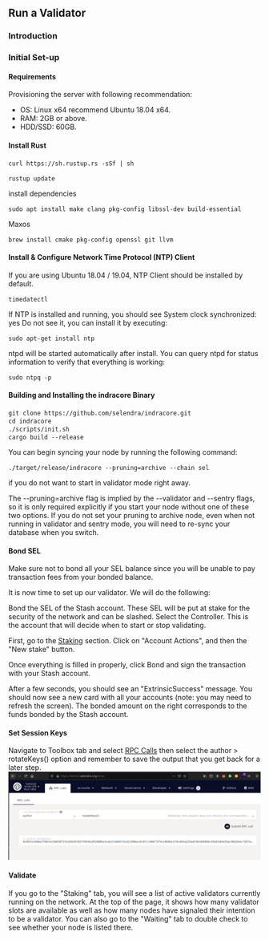 ## Run a Validator
### Introduction

### Initial Set-up
#### Requirements
Provisioning the server with following recommendation:

* OS: Linux x64 recommend Ubuntu 18.04 x64.
* RAM: 2GB or above.
* HDD/SSD: 60GB.

#### Install Rust

```
curl https://sh.rustup.rs -sSf | sh

```
```
rustup update
```
install dependencies
```
sudo apt install make clang pkg-config libssl-dev build-essential
```
Maxos 
```
brew install cmake pkg-config openssl git llvm
```

#### Install & Configure Network Time Protocol (NTP) Client
If you are using Ubuntu 18.04 / 19.04, NTP Client should be installed by default.
```
timedatectl
```
If NTP is installed and running, you should see System clock synchronized: yes
Do not see it, you can install it by executing:
```
sudo apt-get install ntp
```
ntpd will be started automatically after install. You can query ntpd for status information to verify that everything is working:
```
sudo ntpq -p
```

#### Building and Installing the indracore Binary

```
git clone https://github.com/selendra/indracore.git
cd indracore
./scripts/init.sh
cargo build --release
```
You can begin syncing your node by running the following command:
```
./target/release/indracore --pruning=archive --chain sel
```
if you do not want to start in validator mode right away.

The --pruning=archive flag is implied by the --validator and --sentry flags, so it is only required explicitly if you start your node without one of these two options. If you do not set your pruning to archive node, even when not running in validator and sentry mode, you will need to re-sync your database when you switch.

#### Bond SEL
Make sure not to bond all your SEL balance since you will be unable to pay transaction fees from your bonded balance.

It is now time to set up our validator. We will do the following:

Bond the SEL of the Stash account. These SEL will be put at stake for the security of the network and can be slashed.
Select the Controller. This is the account that will decide when to start or stop validating.

First, go to the [Staking](https://testnet.selendra.org/#/staking) section. Click on "Account Actions", and then the "New stake" button.

Once everything is filled in properly, click Bond and sign the transaction with your Stash account.

After a few seconds, you should see an "ExtrinsicSuccess" message. You should now see a new card with all your accounts (note: you may need to refresh the screen). The bonded amount on the right corresponds to the funds bonded by the Stash account.

#### Set Session Keys

Navigate to Toolbox tab and select [RPC Calls](https://testnet.selendra.org/#/rpc) then select the author > rotateKeys() option and remember to save the output that you get back for a later step.
![Session Keys](../assets/author_rotateKeys.png "Session Keys")

#### Validate
If you go to the "Staking" tab, you will see a list of active validators currently running on the network. At the top of the page, it shows how many validator slots are available as well as how many nodes have signaled their intention to be a validator. You can also go to the "Waiting" tab to double check to see whether your node is listed there.